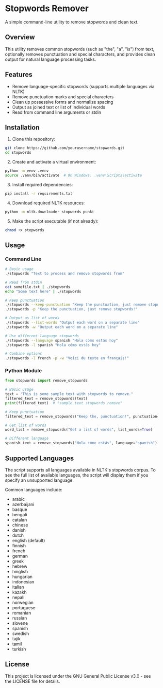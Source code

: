 # Stopwords Remover

A simple command-line utility to remove stopwords and clean text.

## Overview

This utility removes common stopwords (such as "the", "a", "is") from text, optionally removes punctuation and special characters, and provides clean output for natural language processing tasks.

## Features

- Remove language-specific stopwords (supports multiple languages via NLTK)
- Remove punctuation marks and special characters
- Clean up possessive forms and normalize spacing
- Output as joined text or list of individual words
- Read from command line arguments or stdin

## Installation

1. Clone this repository:
```bash
git clone https://github.com/yourusername/stopwords.git
cd stopwords
```

2. Create and activate a virtual environment:
```bash
python -m venv .venv
source .venv/bin/activate  # On Windows: .venv\Scripts\activate
```

3. Install required dependencies:
```bash
pip install -r requirements.txt
```

4. Download required NLTK resources:
```bash
python -m nltk.downloader stopwords punkt
```

5. Make the script executable (if not already):
```bash
chmod +x stopwords
```

## Usage

### Command Line

```bash
# Basic usage
./stopwords "Text to process and remove stopwords from"

# Read from stdin
cat somefile.txt | ./stopwords
echo "Some text here" | ./stopwords

# Keep punctuation
./stopwords --keep-punctuation "Keep the punctuation, just remove stopwords!"
./stopwords -p "Keep the punctuation, just remove stopwords!"

# Output as list of words
./stopwords --list-words "Output each word on a separate line"
./stopwords -w "Output each word on a separate line"

# Use different language stopwords
./stopwords --language spanish "Hola cómo estás hoy"
./stopwords -l spanish "Hola cómo estás hoy"

# Combine options
./stopwords -l french -p -w "Voici du texte en français!"
```

### Python Module

```python
from stopwords import remove_stopwords

# Basic usage
text = "This is some sample text with stopwords to remove."
filtered_text = remove_stopwords(text)
print(filtered_text)  # "sample text stopwords remove"

# Keep punctuation
filtered_text = remove_stopwords("Keep the, punctuation!", punctuation=True)

# Get list of words
word_list = remove_stopwords("Get a list of words", list_words=True)

# Different language
spanish_text = remove_stopwords("Hola cómo estás", language="spanish")
```

## Supported Languages

The script supports all languages available in NLTK's stopwords corpus. To see the full list of available languages, the script will display them if you specify an unsupported language.

Common languages include:
- arabic
- azerbaijani
- basque
- bengali
- catalan
- chinese
- danish
- dutch
- english (default)
- finnish
- french
- german
- greek
- hebrew
- hinglish
- hungarian
- indonesian
- italian
- kazakh
- nepali
- norwegian
- portuguese
- romanian
- russian
- slovene
- spanish
- swedish
- tajik
- tamil
- turkish

## License

This project is licensed under the GNU General Public License v3.0 - see the LICENSE file for details.
